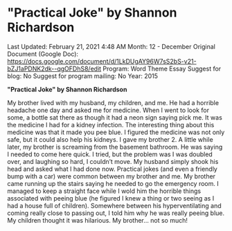# "Practical Joke" by Shannon Richardson

Last Updated: February 21, 2021 4:48 AM
Month: 12 - December
Original Document (Google Doc): https://docs.google.com/document/d/1LkDUgAY96W7sS2bS-v21-bZJ1aPDNK2dk--qgOFDhS8/edit
Program: Word Theme Essay
Suggest for blog: No
Suggest for program mailing: No
Year: 2015

**"Practical Joke" by Shannon Richardson**

My brother lived with my husband, my children, and me. He had a horrible headache one day and asked me for medicine. When I went to look for some, a bottle sat there as though it had a neon sign saying pick me. It was the medicine I had for a kidney infection. The interesting thing about this medicine was that it made you pee blue. I figured the medicine was not only safe, but it could also help his kidneys. I gave my brother 2. A little while later, my brother is screaming from the basement bathroom. He was saying I needed to come here quick. I tried, but the problem was I was doubled over, and laughing so hard, I couldn’t move. My husband simply shook his head and asked what I had done now. Practical jokes (and even a friendly bump with a car) were common between my brother and me. My brother came running up the stairs saying he needed to go the emergency room. I managed to keep a straight face while I wold him the horrible things associated with peeing blue (he figured I knew a thing or two seeing as I had a house full of children). Somewhere between his hyperventilating and coming really close to passing out, I told him why he was really peeing blue. My children thought it was hilarious. My brother… not so much!